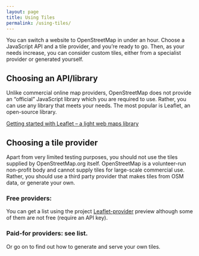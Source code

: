 ```yaml
---
layout: page
title: Using Tiles
permalink: /using-tiles/
---
```


You can switch a website to OpenStreetMap in under an hour. Choose a JavaScript API and a tile provider, and you’re ready to go. Then, as your needs increase, you can consider custom tiles, either from a specialist provider or generated yourself.

## Choosing an API/library

Unlike commercial online map providers, OpenStreetMap does not provide an “official” JavaScript library which you are required to use. Rather, you can use any library that meets your needs. The most popular is Leaflet, an open-source library.

[Getting started with Leaflet – a light web maps library](/using-tiles/getting-started-with-leaflet/)

## Choosing a tile provider

Apart from very limited testing purposes, you should not use the tiles supplied by OpenStreetMap.org itself. OpenStreetMap is a volunteer-run non-profit body and cannot supply tiles for large-scale commercial use. Rather, you should use a third party provider that makes tiles from OSM data, or generate your own.

### Free providers:

You can get a list using the project [Leaflet-provider](http://leaflet-extras.github.io/leaflet-providers/preview/) preview although some of them are not free (require an API key).

### Paid-for providers: see list.

Or go on to find out how to generate and serve your own tiles.